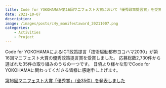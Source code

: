 ```yaml
---
title: Code for YOKOHAMAが第16回マニフェスト大賞において「優秀政策提言賞」を受賞！
date: 2021-10-07
description: 
image: /images/posts/c4y_manifestaward_20211007.png
categories:
    - Activities
    - Project
---
```


Code for YOKOHAMAによるICT政策提言「技術駆動都市ヨコハマ2030」が第16回マニフェスト大賞の優秀政策提言賞を受賞しました。
応募総数2,730件から選ばれた35件の取り組みのうちの一つです。
日頃より様々な形でCode for YOKOHAMAに関わってくださる皆様に感謝申し上げます。

[第16回マニフェスト大賞「優秀賞」（全35件）を発表しました](http://www.local-manifesto.jp/manifestoaward/docs/2021100400017/)